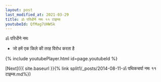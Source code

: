 ```yaml
---
layout: post
last_modified_at: 2021-03-29
title: ॐ परिधीने नमः ११ टाइम्स
youtubeId: QfMag7UHWSk
---
```

 
 
 ॐ परिधीने नमः  
 
 -  जो हमें एक किले की तरह विरोध करता है 
 
  
 
  
 
 
 
 
 
 


{% include youtubePlayer.html id=page.youtubeId %}
 
[Next]({{ site.baseurl }}{% link  split1/_posts/2014-08-11-ॐ पथिकचर्या नमः ११ टाइम्स.md%})
 
